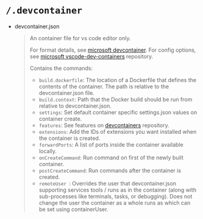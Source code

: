 # `/.devcontainer`

- devcontainer.json
  > An container file for vs code editor only.
  >
  > For format details, see [microsoft devcontainer](https://aka.ms/devcontainer.json).
  > For config options, see [microsoft vscode-dev-containers](https://github.com/microsoft/vscode-dev-containers/tree/v0.202.5/containers/ubuntu) repository.
  >
  > Contains the commands:
  >
  > - `build.dockerfile`: The location of a Dockerfile that defines the contents of the container. The path is relative to the devcontainer.json file.
  > - `build.context`: Path that the Docker build should be run from relative to devcontainer.json.
  > - `settings`: Set default container specific settings.json values on container create.
  > - `features`: See features on [devcontainers](https://github.com/devcontainers/features/tree/main/src) repository.
  > - `extensions`: Add the IDs of extensions you want installed when the container is created.
  > - `forwardPorts`: A list of ports inside the container available locally.
  > - `onCreateCommand`: Run command on first of the newly built container.
  > - `postCreateCommand`: Run commands after the container is created.
  > - `remoteUser `: Overrides the user that devcontainer.json supporting services tools / runs as in the container (along with sub-processes like terminals, tasks, or debugging). Does not change the user the container as a whole runs as which can be set using containerUser. 
